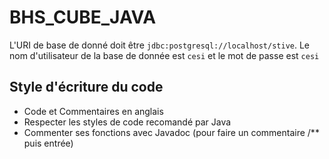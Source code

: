 # BHS_CUBE_JAVA

L'URI de base de donné doit être `jdbc:postgresql://localhost/stive`.
Le nom d'utilisateur de la base de donnée est `cesi` et le mot de passe est `cesi`

## Style d'écriture du code
- Code et Commentaires en anglais
- Respecter les styles de code recomandé par Java
- Commenter ses fonctions avec Javadoc (pour faire un commentaire /** puis entrée)
